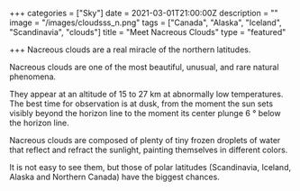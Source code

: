 +++
categories = ["Sky"]
date = 2021-03-01T21:00:00Z
description = ""
image = "/images/cloudsss_n.png"
tags = ["Canada", "Alaska", "Iceland", "Scandinavia", "clouds"]
title = "Meet Nacreous Clouds"
type = "featured"

+++
Nacreous clouds are a real miracle of the northern latitudes.

Nacreous clouds are one of the most beautiful, unusual, and rare natural phenomena.

They appear at an altitude of 15 to 27 km at abnormally low temperatures. The best time for observation is at dusk, from the moment the sun sets visibly beyond the horizon line to the moment its center plunge 6 ° below the horizon line.

Nacreous clouds are composed of plenty of tiny frozen droplets of water that reflect and refract the sunlight, painting themselves in different colors.

It is not easy to see them, but those of polar latitudes (Scandinavia, Iceland, Alaska and Northern Canada) have the biggest chances.